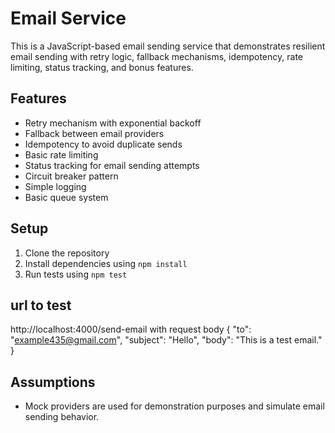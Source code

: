 # Email Service

This is a JavaScript-based email sending service that demonstrates resilient email sending with retry logic, fallback mechanisms, idempotency, rate limiting, status tracking, and bonus features.

## Features

- Retry mechanism with exponential backoff
- Fallback between email providers
- Idempotency to avoid duplicate sends
- Basic rate limiting
- Status tracking for email sending attempts
- Circuit breaker pattern
- Simple logging
- Basic queue system

## Setup

1. Clone the repository
2. Install dependencies using `npm install`
3. Run tests using `npm test`

## url to test 
   http://localhost:4000/send-email
   with request body
   {
      "to": "example435@gmail.com",
      "subject": "Hello",
      "body": "This is a test email."
   }
   
## Assumptions

- Mock providers are used for demonstration purposes and simulate email sending behavior.
